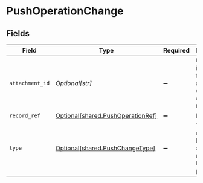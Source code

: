 # PushOperationChange


## Fields

| Field                                                                            | Type                                                                             | Required                                                                         | Description                                                                      |
| -------------------------------------------------------------------------------- | -------------------------------------------------------------------------------- | -------------------------------------------------------------------------------- | -------------------------------------------------------------------------------- |
| `attachment_id`                                                                  | *Optional[str]*                                                                  | :heavy_minus_sign:                                                               | Unique identifier for the attachment created otherwise null.                     |
| `record_ref`                                                                     | [Optional[shared.PushOperationRef]](undefined/models/shared/pushoperationref.md) | :heavy_minus_sign:                                                               | N/A                                                                              |
| `type`                                                                           | [Optional[shared.PushChangeType]](undefined/models/shared/pushchangetype.md)     | :heavy_minus_sign:                                                               | Type of change being applied to record in third party platform.                  |